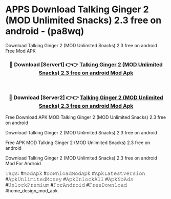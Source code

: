 # APPS Download Talking Ginger 2 (MOD Unlimited Snacks) 2.3 free on android - (pa8wq)
Download Talking Ginger 2 (MOD Unlimited Snacks) 2.3 free on android Free Mod APK

<div align="center">
<h3>🔴 Download [Server1] 👉👉 <a href="https://apk-comot.site?title=Talking_Ginger_2_(MOD_Unlimited_Snacks)_2.3_free_on_android">Talking Ginger 2 (MOD Unlimited Snacks) 2.3 free on android Mod Apk</a></h3><br>

<h3>🔴 Download [Server2] 👉👉 <a href="https://apk-comot.site?title=Talking_Ginger_2_(MOD_Unlimited_Snacks)_2.3_free_on_android">Talking Ginger 2 (MOD Unlimited Snacks) 2.3 free on android Mod Apk</a></h3>
</div>


Free Download APK MOD Talking Ginger 2 (MOD Unlimited Snacks) 2.3 free on android

Download Talking Ginger 2 (MOD Unlimited Snacks) 2.3 free on android 

Free APK MOD Talking Ginger 2 (MOD Unlimited Snacks) 2.3 free on android 

Download Talking Ginger 2 (MOD Unlimited Snacks) 2.3 free on android Mod For Android

𝚃𝚊𝚐𝚜: #𝙼𝚘𝚍𝙰𝚙𝚔 #𝙳𝚘𝚠𝚗𝚕𝚘𝚊𝚍𝙼𝚘𝚍𝙰𝚙𝚔 #𝙰𝚙𝚔𝙻𝚊𝚝𝚎𝚜𝚝𝚅𝚎𝚛𝚜𝚒𝚘𝚗 #𝙰𝚙𝚔𝚄𝚗𝚕𝚒𝚖𝚒𝚝𝚎𝚍𝙼𝚘𝚗𝚎𝚢 #𝙰𝚙𝚔𝚄𝚗𝚕𝚘𝚌𝚔𝙰𝚕𝚕 #𝙰𝚙𝚔𝙽𝚘𝙰𝚍𝚜 #𝚄𝚗𝚕𝚘𝚌𝚔𝙿𝚛𝚎𝚖𝚒𝚞𝚖 #𝙵𝚘𝚛𝙰𝚗𝚍𝚛𝚘𝚒𝚍 #𝙵𝚛𝚎𝚎𝙳𝚘𝚠𝚗𝚕𝚘𝚊𝚍 #home_design_mod_apk